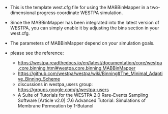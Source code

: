 * This is the template west.cfg file for using the MABBinMapper in a two-dimensional progress coordinate WESTPA simulation. 
* Since the MABBinMapper has been integrated into the latest version of WESTPA, you can simply enable it by adjusting the bins section in your west.cfg. 
* The parameters of MABBinMapper depend on your simulation goals.

* please see the reference: 
  + https://westpa.readthedocs.io/en/latest/documentation/core/westpa.core.binning.html#westpa.core.binning.MABBinMapper 
  + https://github.com/westpa/westpa/wiki/Binning#The_Minimal_Adaptive_Binning_Scheme 
  + discussions in westpa_users group: https://groups.google.com/g/westpa-users 
  + A Suite of Tutorials for the WESTPA 2.0 Rare-Events Sampling Software [Article v2.0] :7.6 Advanced Tutorial: Simulations of Membrane Permeation by 1-Butanol
